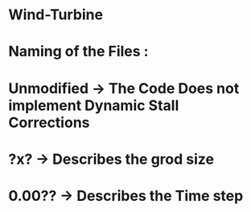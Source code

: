 # Wind-Turbine

# Naming of the Files :

# Unmodified -> The Code Does not implement Dynamic Stall Corrections
# ?x? -> Describes the grod size
# 0.00?? -> Describes the Time step
